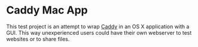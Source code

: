 Caddy Mac App
=============

This test project is an attempt to wrap [Caddy](https://caddyserver.com) in an OS X application with a GUI.
This way unexperienced users could have their own webserver to test websites or to share files.